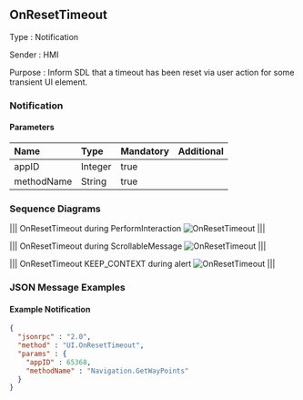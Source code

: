 ## OnResetTimeout

Type
: Notification

Sender
: HMI

Purpose
: Inform SDL that a timeout has been reset via user action for some transient UI element.

### Notification

#### Parameters

|Name|Type|Mandatory|Additional|
|:---|:---|:--------|:---------|
|appID|Integer|true||
|methodName|String|true||

### Sequence Diagrams

|||
OnResetTimeout during PerformInteraction
![OnResetTimeout](./assets/OnResetTimeoutPerformInteraction.png)
|||

|||
OnResetTimeout during ScrollableMessage
![OnResetTimeout](./assets/OnResetTimeoutScrollableMessage.png)
|||

|||
OnResetTimeout KEEP_CONTEXT during alert
![OnResetTimeout](./assets/OnResetTimeoutKeepContextAlert.png)
|||

### JSON Message Examples

#### Example Notification

```json
{
  "jsonrpc" : "2.0",
  "method" : "UI.OnResetTimeout",
  "params" : {
    "appID" : 65368,
    "methodName" : "Navigation.GetWayPoints"
  }
}
```
